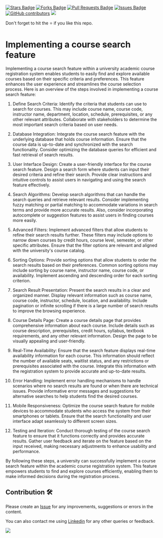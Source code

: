 <a href="https://github.com/drshahizan/learn-php/stargazers"><img src="https://img.shields.io/github/stars/drshahizan/learn-php" alt="Stars Badge"/></a>
<a href="https://github.com/drshahizan/learn-php/network/members"><img src="https://img.shields.io/github/forks/drshahizan/learn-php" alt="Forks Badge"/></a>
<a href="https://github.com/drshahizan/learn-php/pulls"><img src="https://img.shields.io/github/issues-pr/drshahizan/learn-php" alt="Pull Requests Badge"/></a>
<a href="https://github.com/drshahizan/learn-php/issues"><img src="https://img.shields.io/github/issues/drshahizan/learn-php" alt="Issues Badge"/></a>
<a href="https://github.com/drshahizan/learn-php/graphs/contributors"><img alt="GitHub contributors" src="https://img.shields.io/github/contributors/drshahizan/learn-php?color=2b9348"></a>
![](https://visitor-badge.glitch.me/badge?page_id=drshahizan/learn-php)

Don't forget to hit the :star: if you like this repo.

# Implementing a course search feature
Implementing a course search feature within a university academic course registration system enables students to easily find and explore available courses based on their specific criteria and preferences. This feature enhances the user experience and streamlines the course selection process. Here is an overview of the steps involved in implementing a course search feature:

1. Define Search Criteria: Identify the criteria that students can use to search for courses. This may include course name, course code, instructor name, department, location, schedule, prerequisites, or any other relevant attributes. Collaborate with stakeholders to determine the most important search criteria based on user needs.

2. Database Integration: Integrate the course search feature with the underlying database that holds course information. Ensure that the course data is up-to-date and synchronized with the search functionality. Consider optimizing the database queries for efficient and fast retrieval of search results.

3. User Interface Design: Create a user-friendly interface for the course search feature. Design a search form where students can input their desired criteria and refine their search. Provide clear instructions and intuitive controls to assist users in navigating and using the search feature effectively.

4. Search Algorithms: Develop search algorithms that can handle the search queries and retrieve relevant results. Consider implementing fuzzy matching or partial matching to accommodate variations in search terms and provide more accurate results. Also, consider incorporating autocomplete or suggestion features to assist users in finding courses more easily.

5. Advanced Filters: Implement advanced filters that allow students to refine their search results further. These filters may include options to narrow down courses by credit hours, course level, semester, or other specific attributes. Ensure that the filter options are relevant and aligned with the university's course catalog.

6. Sorting Options: Provide sorting options that allow students to order the search results based on their preferences. Common sorting options may include sorting by course name, instructor name, course code, or availability. Implement ascending and descending order for each sorting criterion.

7. Search Result Presentation: Present the search results in a clear and organized manner. Display relevant information such as course name, course code, instructor, schedule, location, and availability. Include pagination or infinite scrolling if there is a large number of search results to improve the browsing experience.

8. Course Details Page: Create a course details page that provides comprehensive information about each course. Include details such as course description, prerequisites, credit hours, syllabus, textbook requirements, and any other relevant information. Design the page to be visually appealing and user-friendly.

9. Real-Time Availability: Ensure that the search feature displays real-time availability information for each course. This information should reflect the number of available seats, waitlist status, and any restrictions or prerequisites associated with the course. Integrate this information with the registration system to provide accurate and up-to-date results.

10. Error Handling: Implement error handling mechanisms to handle scenarios where no search results are found or when there are technical issues. Provide informative error messages and suggestions for alternative searches to help students find the desired courses.

11. Mobile Responsiveness: Optimize the course search feature for mobile devices to accommodate students who access the system from their smartphones or tablets. Ensure that the search functionality and user interface adapt seamlessly to different screen sizes.

12. Testing and Iteration: Conduct thorough testing of the course search feature to ensure that it functions correctly and provides accurate results. Gather user feedback and iterate on the feature based on the input received, making necessary adjustments to enhance usability and performance.

By following these steps, a university can successfully implement a course search feature within the academic course registration system. This feature empowers students to find and explore courses efficiently, enabling them to make informed decisions during the registration process.

## Contribution 🛠️
Please create an [Issue](https://github.com/drshahizan/learn-php/issues) for any improvements, suggestions or errors in the content.

You can also contact me using [Linkedin](https://www.linkedin.com/in/drshahizan/) for any other queries or feedback.

![](https://visitor-badge.glitch.me/badge?page_id=drshahizan)
